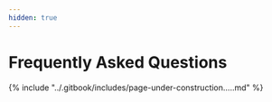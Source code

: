 ```yaml
---
hidden: true
---
```


# Frequently Asked Questions

{% include "../.gitbook/includes/page-under-construction.....md" %}

